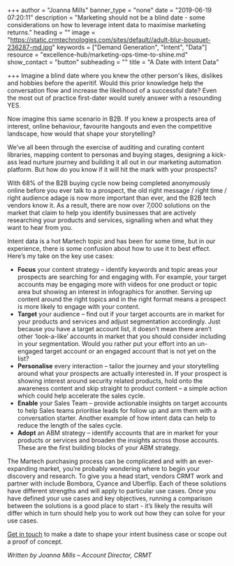 +++
author = "Joanna Mills"
banner_type = "none"
date = "2019-06-19 07:20:11"
description = "Marketing should not be a blind date - some considerations on how to leverage intent data to maximise marketing returns."
heading = ""
image = "https://static.crmtechnologies.com/sites/default//adult-blur-bouquet-236287-md.jpg"
keywords = ["Demand Generation", "Intent", "Data"]
resource = "excellence-hub/marketing-ops-time-to-shine.md"
show_contact = "button"
subheading = ""
title = "A Date with Intent Data"

+++
Imagine a blind date where you knew the other person's likes, dislikes and hobbies before the aperitif. Would this prior knowledge help the conversation flow and increase the likelihood of a successful date? Even the most out of practice first-dater would surely answer with a resounding YES.

Now imagine this same scenario in B2B. If you knew a prospects area of interest, online behaviour, favourite hangouts and even the competitive landscape, how would that shape your storytelling?

We’ve all been through the exercise of auditing and curating content libraries, mapping content to personas and buying stages, designing a kick-ass lead nurture journey and building it all out in our marketing automation platform. But how do you know if it will hit the mark with your prospects?

With 68% of the B2B buying cycle now being completed anonymously online before you ever talk to a prospect, the old right message / right time / right audience adage is now more important than ever, and the B2B tech vendors know it. As a result, there are now over 7,000 solutions on the market that claim to help you identify businesses that are actively researching your products and services, signalling when and what they want to hear from you.

Intent data is a hot Martech topic and has been for some time, but in our experience, there is some confusion about how to use it to best effect. Here’s my take on the key use cases:

* **Focus** your content strategy – identify keywords and topic areas your prospects are searching for and engaging with. For example, your target accounts may be engaging more with videos for one product or topic area but showing an interest in infographics for another. Serving up content around the right topics and in the right format means a prospect is more likely to engage with your content.
* **Target** your audience – find out if your target accounts are in market for your products and services and adjust segmentation accordingly. Just because you have a target account list, it doesn’t mean there aren’t other ‘look-a-like’ accounts in market that you should consider including in your segmentation. Would you rather put your effort into an un-engaged target account or an engaged account that is not yet on the list?
* **Personalise** every interaction – tailor the journey and your storytelling around what your prospects are actually interested in. If your prospect is showing interest around security related products, hold onto the awareness content and skip straight to product content – a simple action which could help accelerate the sales cycle.
* **Enable** your Sales Team – provide actionable insights on target accounts to help Sales teams prioritise leads for follow up and arm them with a conversation starter. Another example of how intent data can help to reduce the length of the sales cycle.
* **Adopt** an ABM strategy – identify accounts that are in market for your products or services and broaden the insights across those accounts. These are the first building blocks of your ABM strategy.

The Martech purchasing process can be complicated and with an ever-expanding market, you’re probably wondering where to begin your discovery and research. To give you a head start, vendors CRMT work and partner with include Bombora, Cyance and Uberflip. Each of these solutions have different strengths and will apply to particular use cases. Once you have defined your use cases and key objectives, running a comparison between the solutions is a good place to start - it’s likely the results will differ which in turn should help you to work out how they can solve for your use cases.

[Get in touch](https://www.crmtechnologies.com/contact) to make a date to shape your intent business case or scope out a proof of concept.

_Written by Joanna Mills – Account Director, CRMT_
